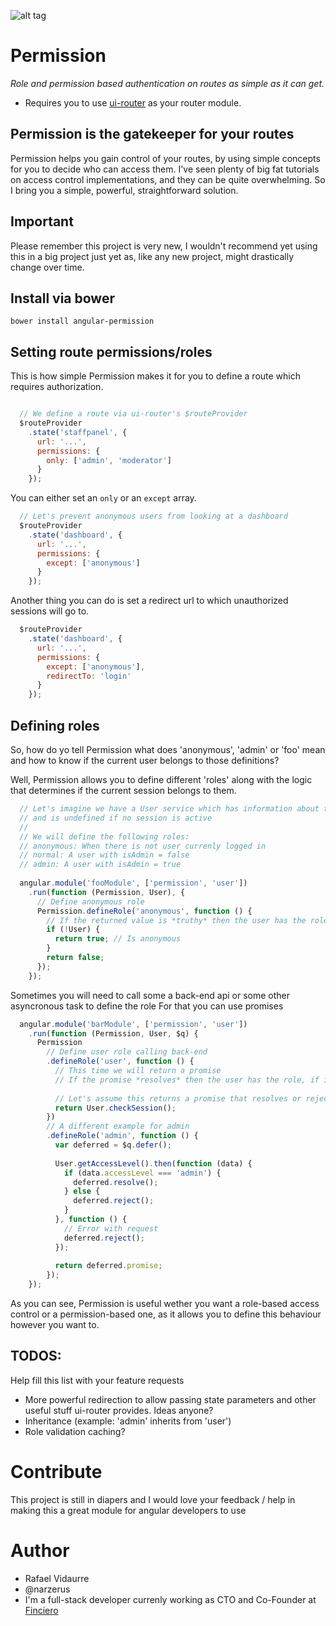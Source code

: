 ![alt tag](https://travis-ci.org/Narzerus/angular-permission.svg?branch=master)

Permission
==========
*Role and permission based authentication on routes as simple as it can get.*

- Requires you to use [ui-router](https://github.com/angular-ui/ui-router) as your router module.

Permission is the gatekeeper for your routes
--------------------------------------------
Permission helps you gain control of your routes, by using simple concepts for you to decide who can access them.
I've seen plenty of big fat tutorials on access control implementations, and they can be quite overwhelming. So I bring you a simple, powerful, straightforward solution.

Important
---------
Please remember this project is very new, I wouldn't recommend yet using this in a big project just yet as, like any new project, might drastically change over time.

Install via bower
-----------------
```
bower install angular-permission
```

Setting route permissions/roles
-------------------------------
This is how simple Permission makes it for you to define a route which requires authorization.

```javascript

  // We define a route via ui-router's $routeProvider
  $routeProvider
    .state('staffpanel', {
      url: '...',
      permissions: {
        only: ['admin', 'moderator']
      }
    });
```

You can either set an `only` or an `except` array.

```javascript
  // Let's prevent anonymous users from looking at a dashboard
  $routeProvider
    .state('dashboard', {
      url: '...',
      permissions: {
        except: ['anonymous']
      }
    });
```

Another thing you can do is set a redirect url to which unauthorized sessions will go to.

```javascript
  $routeProvider
    .state('dashboard', {
      url: '...',
      permissions: {
        except: ['anonymous'],
        redirectTo: 'login'
      }
    });
```


Defining roles
--------------------------
So, how do yo tell Permission what does 'anonymous', 'admin' or 'foo' mean and how to know if the current user belongs
to those definitions?

Well, Permission allows you to define different 'roles' along with the logic that determines if the current 
session belongs to them.

```javascript
  // Let's imagine we have a User service which has information about the current user in the session
  // and is undefined if no session is active
  //
  // We will define the following roles:
  // anonymous: When there is not user currenly logged in
  // normal: A user with isAdmin = false
  // admin: A user with isAdmin = true
  
  angular.module('fooModule', ['permission', 'user'])
    .run(function (Permission, User), {
      // Define anonymous role
      Permission.defineRole('anonymous', function () {
        // If the returned value is *truthy* then the user has the role, otherwise they don't
        if (!User) {
          return true; // Is anonymous
        }
        return false;
      });
    });
```

Sometimes you will need to call some a back-end api or some other asyncronous task to define the role
For that you can use promises

```javascript 
  angular.module('barModule', ['permission', 'user'])
    .run(function (Permission, User, $q) {
      Permission
        // Define user role calling back-end
        .defineRole('user', function () {
          // This time we will return a promise
          // If the promise *resolves* then the user has the role, if it *rejects* (you guessed it)
          
          // Let's assume this returns a promise that resolves or rejects if session is active
          return User.checkSession();
        })
        // A different example for admin
        .defineRole('admin', function () {
          var deferred = $q.defer();
          
          User.getAccessLevel().then(function (data) {
            if (data.accessLevel === 'admin') {
              deferred.resolve();
            } else {
              deferred.reject();
            }
          }, function () {
            // Error with request
            deferred.reject();
          });
          
          return deferred.promise;
        });
    });
```
As you can see, Permission is useful wether you want a role-based access control or a permission-based one, as
it allows you to define this behaviour however you want to.

TODOS:
-----
Help fill this list with your feature requests
- More powerful redirection to allow passing state parameters and other useful stuff ui-router provides. Ideas anyone?
- Inheritance (example: 'admin' inherits from 'user')
- Role validation caching?

Contribute
==========
This project is still in diapers and I would love your feedback / help in making this a great module 
for angular developers to use


Author
======
- Rafael Vidaurre
- @narzerus
- I'm a full-stack developer currenly working as CTO and Co-Founder at [Finciero](http://www.finciero.com)


